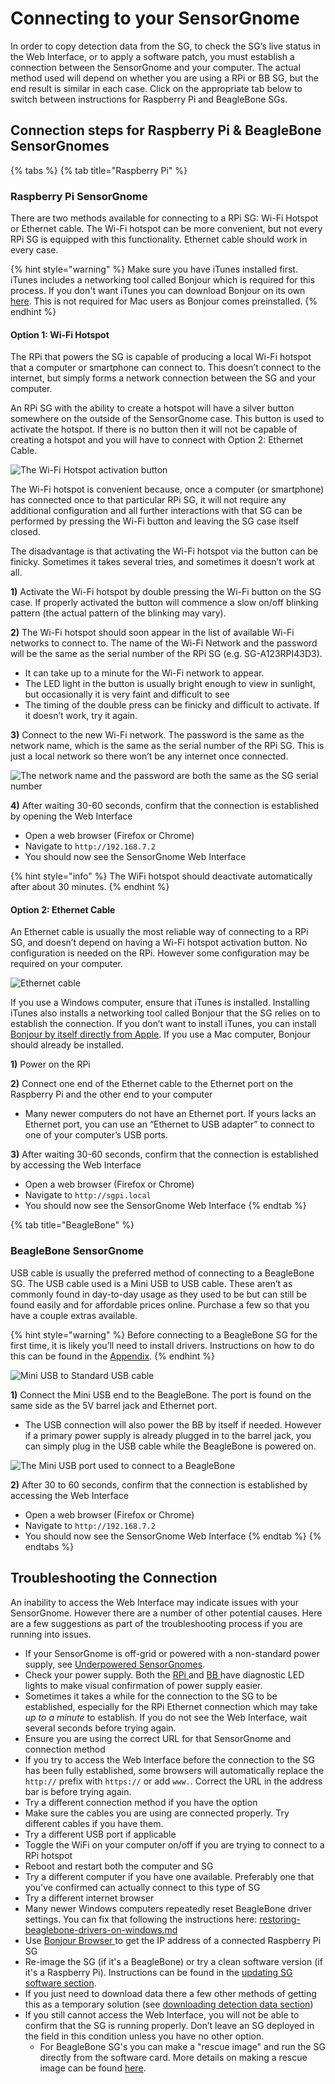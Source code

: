 # Connecting to your SensorGnome

In order to copy detection data from the SG, to check the SG’s live status in the Web Interface, or to apply a software patch, you must establish a connection between the SensorGnome and your computer. The actual method used will depend on whether you are using a RPi or BB SG, but the end result is similar in each case. Click on the appropriate tab below to switch between instructions for Raspberry Pi and BeagleBone SGs.

## Connection steps for Raspberry Pi & BeagleBone SensorGnomes

{% tabs %}
{% tab title="Raspberry Pi" %}
### Raspberry Pi SensorGnome

There are two methods available for connecting to a RPi SG: Wi-Fi Hotspot or Ethernet cable. The Wi-Fi hotspot can be more convenient, but not every RPi SG is equipped with this functionality. Ethernet cable should work in every case.

{% hint style="warning" %}
Make sure you have iTunes installed first. iTunes includes a networking tool called Bonjour which is required for this process. If you don't want iTunes you can download Bonjour on its own [here](https://downloads.digitaltrends.com/bonjour/windows). This is not required for Mac users as Bonjour comes preinstalled.
{% endhint %}

#### Option 1: Wi-Fi Hotspot

The RPi that powers the SG is capable of producing a local Wi-Fi hotspot that a computer or smartphone can connect to. This doesn’t connect to the internet, but simply forms a network connection between the SG and your computer.

An RPi SG with the ability to create a hotspot will have a silver button somewhere on the outside of the SensorGnome case. This button is used to activate the hotspot. If there is no button then it will not be capable of creating a hotspot and you will have to connect with Option 2: Ethernet Cable.

![The Wi-Fi Hotspot activation button](.gitbook/assets/wifibutton.png)

The Wi-Fi hotspot is convenient because, once a computer (or smartphone) has connected once to that particular RPi SG, it will not require any additional configuration and all further interactions with that SG can be performed by pressing the Wi-Fi button and leaving the SG case itself closed.

The disadvantage is that activating the Wi-Fi hotspot via the button can be finicky. Sometimes it takes several tries, and sometimes it doesn’t work at all.

**1)** Activate the Wi-Fi hotspot by double pressing the Wi-Fi button on the SG case. If properly activated the button will commence a slow on/off blinking pattern (the actual pattern of the blinking may vary).

**2)** The Wi-Fi hotspot should soon appear in the list of available Wi-Fi networks to connect to. The name of the Wi-Fi Network and the password will be the same as the serial number of the RPi SG (e.g. SG-A123RPI43D3).

* It can take up to a minute for the Wi-Fi network to appear.
* The LED light in the button is usually bright enough to view in sunlight, but occasionally it is very faint and difficult to see
* The timing of the double press can be finicky and difficult to activate. If it doesn’t work, try it again.

**3)** Connect to the new Wi-Fi network. The password is the same as the network name, which is the same as the serial number of the RPi SG. This is just a local network so there won’t be any internet once connected.

![The network name and the password are both the same as the SG serial number](.gitbook/assets/wifi.png)

**4)** After waiting 30-60 seconds, confirm that the connection is established by opening the Web Interface

* Open a web browser (Firefox or Chrome)
* Navigate to `http://192.168.7.2`
* You should now see the SensorGnome Web Interface

{% hint style="info" %}
The WiFi hotspot should deactivate automatically after about 30 minutes.&#x20;
{% endhint %}

#### Option 2: Ethernet Cable

An Ethernet cable is usually the most reliable way of connecting to a RPi SG, and doesn’t depend on having a Wi-Fi hotspot activation button. No configuration is needed on the RPi. However some configuration may be required on your computer.

![Ethernet cable](.gitbook/assets/ethernet.jpg)

If you use a Windows computer, ensure that iTunes is installed. Installing iTunes also installs a networking tool called Bonjour that the SG relies on to establish the connection. If you don’t want to install iTunes, you can install [Bonjour by itself directly from Apple](https://support.apple.com/kb/DL999?locale=en\_CA). If you use a Mac computer, Bonjour should already be installed.

**1)** Power on the RPi

**2)** Connect one end of the Ethernet cable to the Ethernet port on the Raspberry Pi and the other end to your computer

* Many newer computers do not have an Ethernet port. If yours lacks an Ethernet port, you can use an “Ethernet to USB adapter” to connect to one of your computer’s USB ports.

**3)** After waiting 30-60 seconds, confirm that the connection is established by accessing the Web Interface

* Open a web browser (Firefox or Chrome)
* Navigate to `http://sgpi.local`
* You should now see the SensorGnome Web Interface
{% endtab %}

{% tab title="BeagleBone" %}
### BeagleBone SensorGnome

USB cable is usually the preferred method of connecting to a BeagleBone SG. The USB cable used is a Mini USB to USB cable. These aren’t as commonly found in day-to-day usage as they used to be but can still be found easily and for affordable prices online. Purchase a few so that you have a couple extras available.

{% hint style="warning" %}
Before connecting to a BeagleBone SG for the first time, it is likely you’ll need to install drivers. Instructions on how to do this can be found in the [Appendix](appendix/bbdrivers.md).
{% endhint %}

![Mini USB to Standard USB cable](.gitbook/assets/usbab.jpg)

**1)** Connect the Mini USB end to the BeagleBone. The port is found on the same side as the 5V barrel jack and Ethernet port.

* The USB connection will also power the BB by itself if needed. However if a primary power supply is already plugged in to the barrel jack, you can simply plug in the USB cable while the BeagleBone is powered on.

![The Mini USB port used to connect to a BeagleBone](.gitbook/assets/bbusb.png)

**2)** After 30 to 60 seconds, confirm that the connection is established by accessing the Web Interface

* Open a web browser (Firefox or Chrome)
* Navigate to `http://192.168.7.2`
* You should now see the SensorGnome Web Interface
{% endtab %}
{% endtabs %}

## Troubleshooting the Connection

An inability to access the Web Interface may indicate issues with your SensorGnome. However there are a number of other potential causes. Here are a few suggestions as part of the troubleshooting process if you are running into issues.

* If your SensorGnome is off-grid or powered with a non-standard power supply, see [Underpowered SensorGnomes](appendix/underpowered-sensorgnomes.md).
* Check your power supply. Both the [RPi ](appendix/anatomy.md#rpi-lights)and [BB ](appendix/anatomy.md#bb-lights)have diagnostic LED lights to make visual confirmation of power supply easier.&#x20;
* Sometimes it takes a while for the connection to the SG to be established, especially for the RPi Ethernet connection which may take _up to a minute_ to establish. If you do not see the Web Interface, wait several seconds before trying again.
* Ensure you are using the correct URL for that SensorGnome and connection method
* If you try to access the Web Interface before the connection to the SG has been fully established, some browsers will automatically replace the `http://` prefix with `https://` or  add `www.`. Correct the URL in the address bar is  before trying again.
* Try a different connection method if you have the option
* Make sure the cables you are using are connected properly. Try different cables if you have them.
* Try a different USB port if applicable
* Toggle the WiFi on your computer on/off if you are trying to connect to a RPi hotspot
* Reboot and restart both the computer and SG
* Try a different computer if you have one available. Preferably one that you've confirmed can actually connect to this type of SG
* Try a different internet browser
* Many newer Windows computers repeatedly reset BeagleBone driver settings. You can fix that following the instructions here: [restoring-beaglebone-drivers-on-windows.md](appendix/restoring-beaglebone-drivers-on-windows.md "mention")
* Use [Bonjour Browser ](appendix/bonjourbrowser.md)to get the IP address of a connected Raspberry Pi SG&#x20;
* Re-image the SG (if it's a BeagleBone) or try a clean software version (if it's a Raspberry Pi). Instructions can be found in the [updating SG software section](updating.md).
* If you just need to download data there a few other methods of getting this as a temporary solution (see [downloading detection data section](downloading.md))
* If you still cannot access the Web Interface, you will not be able to confirm that the SG is running properly. Don’t leave an SG deployed in the field in this condition unless you have no other option.&#x20;
  * For BeagleBone SG's you can make a "rescue image" and run the SG directly from the software card. More details on making a rescue image can be found [here](appendix/rescue.md#running-a-bb-sg-from-the-rescue-image).
